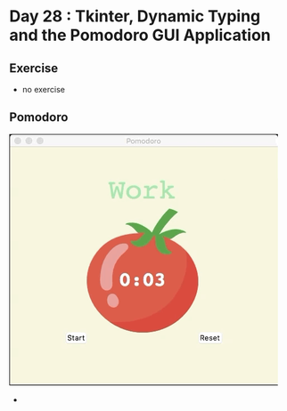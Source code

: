 # Day 28 : Tkinter, Dynamic Typing and the Pomodoro GUI Application

## Exercise

- no exercise

## Pomodoro

![Pomodoro](028_day28_Pomodoro.gif)

- 

